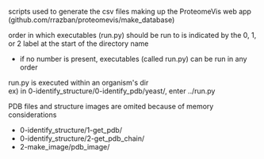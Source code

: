 scripts used to generate the csv files making up the 
ProteomeVis web app (github.com/rrazban/proteomevis/make_database)


order in which executables (run.py) should be run to 
is indicated by the 0, 1, or 2 label at the start of 
the directory name
 - if no number is present, executables (called run.py) can
	be run in any order

run.py is executed within an organism's dir  
ex) in 0-identify_structure/0-identify_pdb/yeast/, enter ../run.py

PDB files and structure images are omited because of memory
considerations   
 - 0-identify_structure/1-get_pdb/  
 - 0-identify_structure/2-get_pdb_chain/  
 - 2-make_image/pdb_image/
